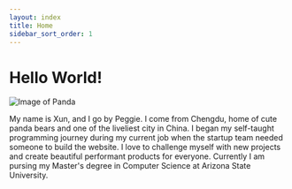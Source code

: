 ```yaml
---
layout: index
title: Home
sidebar_sort_order: 1
---
```


# Hello World!

![Image of Panda](https://res.cloudinary.com/peggiexplode/image/upload/w_1000,ar_16:9,c_fill,g_auto,e_sharpen/v1631814987/YelpCamp/3000_agbszs.jpg)

My name is Xun, and I go by Peggie. I come from Chengdu, home of cute panda bears and one of the liveliest city in China. I began my self-taught programming journey during my current job when the startup team needed someone to build the website. I love to challenge myself with new projects and create beautiful performant products for everyone. Currently I am pursing my Master's degree in Computer Science at Arizona State University. 
